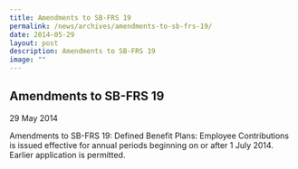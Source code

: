 ```yaml
---
title: Amendments to SB-FRS 19
permalink: /news/archives/amendments-to-sb-frs-19/
date: 2014-05-29
layout: post
description: Amendments to SB-FRS 19
image: ""
---
```

Amendments to SB-FRS 19
-----------------------

29 May 2014

Amendments to SB-FRS 19: Defined Benefit Plans: Employee Contributions is issued effective for annual periods beginning on or after 1 July 2014. Earlier application is permitted.
